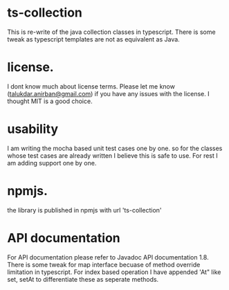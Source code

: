 # ts-collection

This is re-write of the java collection classes in typescript.
There is some tweak as typescript templates are not as equivalent as Java.

# license.

I dont know much about license terms. Please let me know (talukdar.anirban@gmail.com) 
if you have any issues with the license. I thought MIT is a good choice.

# usability

I am writing the mocha based unit test cases one by one. so for the classes whose test
cases are already written I believe this is safe to use. For rest I am adding support 
one by one.

# npmjs.

the library is published in npmjs with url 'ts-collection'

# API documentation

For API documentation please refer to Javadoc API documentation 1.8. 
There is some tweak for map interface becuase of method override 
limitation in typescript. For index based operation I have appended 'At" 
like set, setAt to differentiate these as seperate methods.

